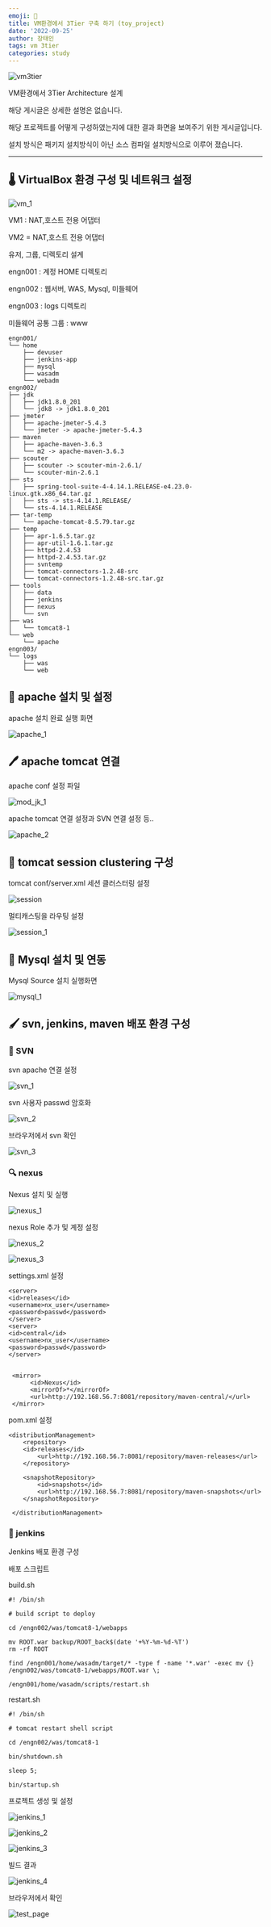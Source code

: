 ```yaml
---
emoji: 🧼
title: VM환경에서 3Tier 구축 하기 (toy_project)
date: '2022-09-25'
author: 장태인
tags: vm 3tier 
categories: study
---
```


![vm3tier](./img/vm3tier.jpg)


VM환경에서 3Tier Architecture 설계

해당 게시글은 상세한 설명은 없습니다.

해당 프로젝트를 어떻게 구성하였는지에 대한 결과 화면을 보여주기 위한 게시글입니다.

설치 방식은 패키지 설치방식이 아닌 소스 컴파일 설치방식으로 이루어 졌습니다.

---

## 🌡 VirtualBox 환경 구성 및 네트워크 설정

![vm_1](./img/vm_1.PNG)

VM1 : NAT,호스트 전용 어댑터

VM2 = NAT,호스트 전용 어댑터

유저, 그룹, 디렉토리 설계

engn001 : 계정 HOME 디렉토리

engn002 : 웹서버, WAS, Mysql, 미들웨어

engn003 : logs 디렉토리

미들웨어 공통 그룹 : www

```shell
engn001/
└── home
    ├── devuser
    ├── jenkins-app
    ├── mysql
    ├── wasadm
    └── webadm
engn002/
├── jdk
│   ├── jdk1.8.0_201
│   └── jdk8 -> jdk1.8.0_201
├── jmeter
│   ├── apache-jmeter-5.4.3
│   └── jmeter -> apache-jmeter-5.4.3
├── maven
│   ├── apache-maven-3.6.3
│   └── m2 -> apache-maven-3.6.3
├── scouter
│   ├── scouter -> scouter-min-2.6.1/
│   └── scouter-min-2.6.1
├── sts
│   ├── spring-tool-suite-4-4.14.1.RELEASE-e4.23.0-linux.gtk.x86_64.tar.gz
│   ├── sts -> sts-4.14.1.RELEASE/
│   └── sts-4.14.1.RELEASE
├── tar-temp
│   └── apache-tomcat-8.5.79.tar.gz
├── temp
│   ├── apr-1.6.5.tar.gz
│   ├── apr-util-1.6.1.tar.gz
│   ├── httpd-2.4.53
│   ├── httpd-2.4.53.tar.gz
│   ├── svntemp
│   ├── tomcat-connectors-1.2.48-src
│   └── tomcat-connectors-1.2.48-src.tar.gz
├── tools
│   ├── data
│   ├── jenkins
│   ├── nexus
│   └── svn
├── was
│   └── tomcat8-1
└── web
    └── apache
engn003/
└── logs
    ├── was
    └── web

```

## 🔑 apache 설치 및 설정

apache 설치 완료 실행 화면

![apache_1](./img/apache_1.PNG)


## 🖊 apache tomcat 연결

apache conf 설정 파일

![mod_jk_1](./img/mod_jk_1.PNG)

apache tomcat 연결 설정과 SVN 연결 설정 등..

![apache_2](./img/apache_2.PNG)

## 📮 tomcat session clustering 구성

tomcat conf/server.xml 세션 클러스터링 설정

![session](./img/session.PNG)

멀티캐스팅을 라우팅 설정

![session_1](./img/session_1.PNG)

## 📍 Mysql 설치 및 연동

Mysql Source 설치 실행화면

![mysql_1](./img/mysql_1.PNG)


## 🖌 svn, jenkins, maven 배포 환경 구성

### 📏 SVN

svn apache 연결 설정

![svn_1](./img/svn_1.PNG)

svn 사용자 passwd 암호화

![svn_2](./img/svn_2.PNG)

브라우저에서 svn 확인

![svn_3](./img/svn_3.PNG)

### 🔍 nexus

Nexus 설치 및 실행

![nexus_1](./img/nexus_1.PNG)

nexus Role 추가 및 계정 설정

![nexus_2](./img/nexus_2.PNG)

![nexus_3](./img/nexus_3.PNG)

settings.xml 설정

```
<server>
<id>releases</id>
<username>nx_user</username>
<password>passwd</password>
</server>
<server>
<id>central</id>
<username>nx_user</username>
<password>passwd</password>
</server>


 <mirror>
      <id>Nexus</id>
      <mirrorOf>*</mirrorOf>
      <url>http://192.168.56.7:8081/repository/maven-central/</url>
 </mirror>
```

pom.xml 설정

```
<distributionManagement> 
    <repository>
	<id>releases</id>
        <url>http://192.168.56.7:8081/repository/maven-releases</url>
    </repository>

    <snapshotRepository>
        <id>snapshots</id>
        <url>http://192.168.56.7:8081/repository/maven-snapshots</url>
    </snapshotRepository>

 </distributionManagement>
```

### 📒 jenkins

Jenkins 배포 환경 구성

배포 스크립트

build.sh
```shell
#! /bin/sh

# build script to deploy

cd /engn002/was/tomcat8-1/webapps

mv ROOT.war backup/ROOT_back$(date '+%Y-%m-%d-%T')
rm -rf ROOT

find /engn001/home/wasadm/target/* -type f -name '*.war' -exec mv {} /engn002/was/tomcat8-1/webapps/ROOT.war \;

/engn001/home/wasadm/scripts/restart.sh
```

restart.sh
```shell
#! /bin/sh

# tomcat restart shell script

cd /engn002/was/tomcat8-1

bin/shutdown.sh

sleep 5;

bin/startup.sh

```

프로젝트 생성 및 설정

![jenkins_1](./img/jenkins_1.PNG)

![jenkins_2](./img/jenkins_2.PNG)

![jenkins_3](./img/jenkins_3.PNG)

빌드 결과

![jenkins_4](./img/jenkins_4.PNG)


브라우저에서 확인

![test_page](./img/test_page.PNG)

```toc

```
